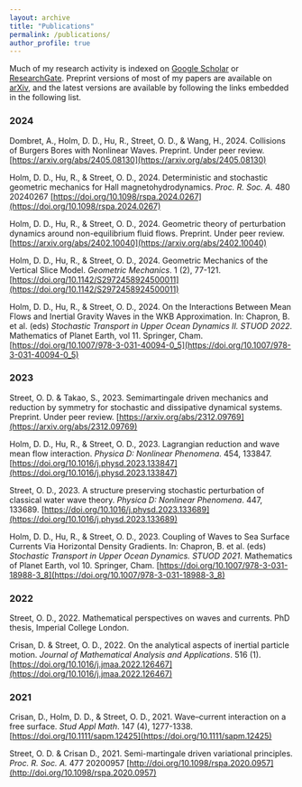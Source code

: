 ```yaml
---
layout: archive
title: "Publications"
permalink: /publications/
author_profile: true
---
```


Much of my research activity is indexed on [Google Scholar](https://scholar.google.com/citations?user=kUSX6JcAAAAJ&hl=en) or [ResearchGate](https://www.researchgate.net/profile/Oliver-Street-3). Preprint versions of most of my papers are available on [arXiv](http://arxiv.org/a/street_o_1), and the latest versions are available by following the links embedded in the following list.

### 2024

Dombret, A., Holm, D. D., Hu, R., Street, O. D., & Wang, H., 2024. Collisions of Burgers Bores with Nonlinear Waves. Preprint. Under peer review. [https://arxiv.org/abs/2405.08130](https://arxiv.org/abs/2405.08130)

Holm, D. D., Hu, R., & Street, O. D., 2024. Deterministic and stochastic geometric mechanics for Hall magnetohydrodynamics. *Proc. R. Soc. A.* 480 20240267 [https://doi.org/10.1098/rspa.2024.0267](https://doi.org/10.1098/rspa.2024.0267)

Holm, D. D., Hu, R., & Street, O. D., 2024. Geometric theory of perturbation dynamics around non-equilibrium fluid flows. Preprint. Under peer review. [https://arxiv.org/abs/2402.10040](https://arxiv.org/abs/2402.10040)

Holm, D. D., Hu, R., & Street, O. D., 2024. Geometric Mechanics of the Vertical Slice Model. *Geometric Mechanics*. 1 (2), 77-121. [https://doi.org/10.1142/S2972458924500011](https://doi.org/10.1142/S2972458924500011)

Holm, D. D., Hu, R., & Street, O. D., 2024. On the Interactions Between Mean Flows and Inertial Gravity Waves in the WKB Approximation. In: Chapron, B. et al. (eds) *Stochastic Transport in Upper Ocean Dynamics II. STUOD 2022*. Mathematics of Planet Earth, vol 11. Springer, Cham. [https://doi.org/10.1007/978-3-031-40094-0_5](https://doi.org/10.1007/978-3-031-40094-0_5)

### 2023

Street, O. D. & Takao, S., 2023. Semimartingale driven mechanics and reduction by symmetry for stochastic and dissipative dynamical systems. Preprint. Under peer review. [https://arxiv.org/abs/2312.09769](https://arxiv.org/abs/2312.09769)

Holm, D. D., Hu, R., & Street, O. D., 2023. Lagrangian reduction and wave mean flow interaction. *Physica D: Nonlinear Phenomena*. 454, 133847. [https://doi.org/10.1016/j.physd.2023.133847](https://doi.org/10.1016/j.physd.2023.133847)

Street, O. D., 2023. A structure preserving stochastic perturbation of classical water wave theory. *Physica D: Nonlinear Phenomena*. 447, 133689. [https://doi.org/10.1016/j.physd.2023.133689](https://doi.org/10.1016/j.physd.2023.133689)

Holm, D. D., Hu, R., & Street, O. D., 2023. Coupling of Waves to Sea Surface Currents Via Horizontal Density Gradients. In: Chapron, B. et al. (eds) *Stochastic Transport in Upper Ocean Dynamics. STUOD 2021*. Mathematics of Planet Earth, vol 10. Springer, Cham. [https://doi.org/10.1007/978-3-031-18988-3_8](https://doi.org/10.1007/978-3-031-18988-3_8)

### 2022

Street, O. D., 2022. Mathematical perspectives on waves and currents. PhD thesis, Imperial College London.

Crisan, D. & Street, O. D., 2022. On the analytical aspects of inertial particle motion. *Journal of Mathematical Analysis and Applications*. 516 (1). [https://doi.org/10.1016/j.jmaa.2022.126467](https://doi.org/10.1016/j.jmaa.2022.126467)

### 2021

Crisan, D., Holm, D. D., & Street, O. D., 2021. Wave–current interaction on a free surface. *Stud Appl Math*. 147 (4), 1277-1338. [https://doi.org/10.1111/sapm.12425](https://doi.org/10.1111/sapm.12425)

Street, O. D. & Crisan D., 2021. Semi-martingale driven variational principles. *Proc. R. Soc. A.* 477 20200957 [http://doi.org/10.1098/rspa.2020.0957](http://doi.org/10.1098/rspa.2020.0957)

